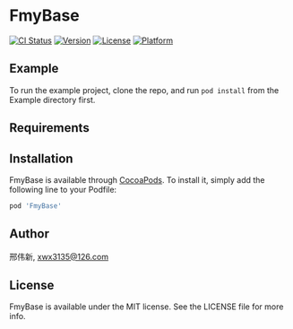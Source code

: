 # FmyBase

[![CI Status](https://img.shields.io/travis/邢伟新/FmyBase.svg?style=flat)](https://travis-ci.org/邢伟新/FmyBase)
[![Version](https://img.shields.io/cocoapods/v/FmyBase.svg?style=flat)](https://cocoapods.org/pods/FmyBase)
[![License](https://img.shields.io/cocoapods/l/FmyBase.svg?style=flat)](https://cocoapods.org/pods/FmyBase)
[![Platform](https://img.shields.io/cocoapods/p/FmyBase.svg?style=flat)](https://cocoapods.org/pods/FmyBase)

## Example

To run the example project, clone the repo, and run `pod install` from the Example directory first.

## Requirements

## Installation

FmyBase is available through [CocoaPods](https://cocoapods.org). To install
it, simply add the following line to your Podfile:

```ruby
pod 'FmyBase'
```

## Author

邢伟新, xwx3135@126.com

## License

FmyBase is available under the MIT license. See the LICENSE file for more info.
